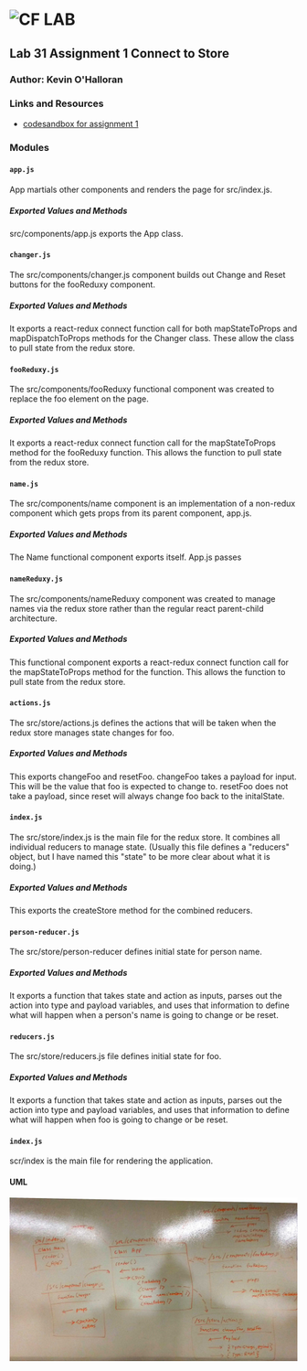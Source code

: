 ![CF](http://i.imgur.com/7v5ASc8.png) LAB
=================================================

## Lab 31 Assignment 1 Connect to Store

### Author: Kevin O'Halloran

### Links and Resources
* [codesandbox for assignment 1](https://codesandbox.io/s/yq877nmj1x)

### Modules
#### `app.js`
App martials other components and renders the page for src/index.js.

##### Exported Values and Methods
src/components/app.js exports the App class. 

#### `changer.js`
The src/components/changer.js component builds out Change and Reset buttons for the fooReduxy component. 

##### Exported Values and Methods
It exports a react-redux connect function call for both mapStateToProps and mapDispatchToProps methods for the Changer class. These allow the class to pull state from the redux store.

#### `fooReduxy.js`
The src/components/fooReduxy functional component was created to replace the foo element on the page.

##### Exported Values and Methods
It exports a react-redux connect function call for the mapStateToProps method for the fooReduxy function. This allows the function to pull state from the redux store.

#### `name.js`
The src/components/name component is an implementation of a non-redux component which gets props from its parent component, app.js.

##### Exported Values and Methods
The Name functional component exports itself. App.js passes 

#### `nameReduxy.js`
The src/components/nameReduxy component was created to manage names via the redux store rather than the regular react parent-child architecture.

##### Exported Values and Methods
This functional component exports a react-redux connect function call for the mapStateToProps method for the function. This allows the function to pull state from the redux store.

#### `actions.js`
The src/store/actions.js defines the actions that will be taken when the redux store manages state changes for foo.

##### Exported Values and Methods
This exports changeFoo and resetFoo. changeFoo takes a payload for input. This will be the value that foo is expected to change to. resetFoo does not take a payload, since reset will always change foo back to the initalState.

#### `index.js`
The src/store/index.js is the main file for the redux store. It combines all individual reducers to manage state. (Usually this file defines a "reducers" object, but I have named this "state" to be more clear about what it is doing.)

##### Exported Values and Methods
This exports the createStore method for the combined reducers.

#### `person-reducer.js`
The src/store/person-reducer defines initial state for person name.

##### Exported Values and Methods
It exports a function that takes state and action as inputs, parses out the action into type and payload variables, and uses that information to define what will happen when a person's name is going to change or be reset.

#### `reducers.js`
The src/store/reducers.js file defines initial state for foo.

##### Exported Values and Methods
It exports a function that takes state and action as inputs, parses out the action into type and payload variables, and uses that information to define what will happen when foo is going to change or be reset.

#### `index.js`
scr/index is the main file for rendering the application. 

#### UML
![UML](./lab-31-assignment1-UML.jpg)